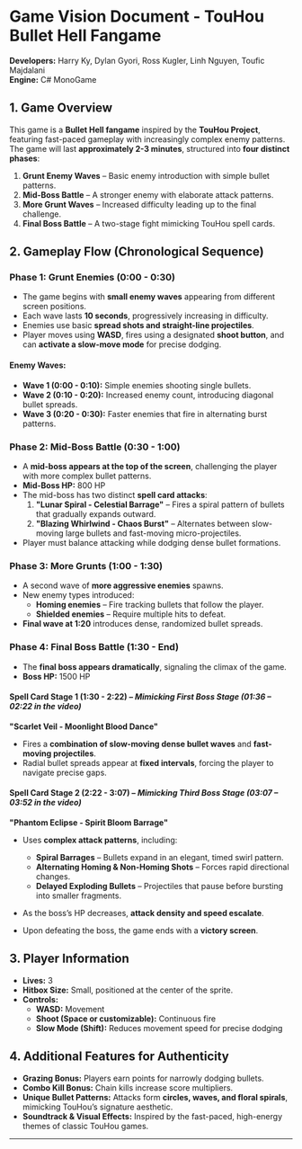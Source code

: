 # Game Vision Document - TouHou Bullet Hell Fangame

**Developers:** Harry Ky, Dylan Gyori, Ross Kugler, Linh Nguyen, Toufic Majdalani  
**Engine:** C# MonoGame  

## 1. Game Overview
This game is a **Bullet Hell fangame** inspired by the **TouHou Project**, featuring fast-paced gameplay with increasingly complex enemy patterns. The game will last **approximately 2-3 minutes**, structured into **four distinct phases**:

1. **Grunt Enemy Waves** – Basic enemy introduction with simple bullet patterns.
2. **Mid-Boss Battle** – A stronger enemy with elaborate attack patterns.
3. **More Grunt Waves** – Increased difficulty leading up to the final challenge.
4. **Final Boss Battle** – A two-stage fight mimicking TouHou spell cards.

## 2. Gameplay Flow (Chronological Sequence)

### Phase 1: Grunt Enemies (0:00 - 0:30)
- The game begins with **small enemy waves** appearing from different screen positions.
- Each wave lasts **10 seconds**, progressively increasing in difficulty.
- Enemies use basic **spread shots and straight-line projectiles**.
- Player moves using **WASD**, fires using a designated **shoot button**, and can **activate a slow-move mode** for precise dodging.

#### Enemy Waves:
- **Wave 1 (0:00 - 0:10):** Simple enemies shooting single bullets.
- **Wave 2 (0:10 - 0:20):** Increased enemy count, introducing diagonal bullet spreads.
- **Wave 3 (0:20 - 0:30):** Faster enemies that fire in alternating burst patterns.

### Phase 2: Mid-Boss Battle (0:30 - 1:00)
- A **mid-boss appears at the top of the screen**, challenging the player with more complex bullet patterns.
- **Mid-Boss HP:** 800 HP
- The mid-boss has two distinct **spell card attacks**:
  1. **"Lunar Spiral - Celestial Barrage"** – Fires a spiral pattern of bullets that gradually expands outward.
  2. **"Blazing Whirlwind - Chaos Burst"** – Alternates between slow-moving large bullets and fast-moving micro-projectiles.
- Player must balance attacking while dodging dense bullet formations.

### Phase 3: More Grunts (1:00 - 1:30)
- A second wave of **more aggressive enemies** spawns.
- New enemy types introduced:
  - **Homing enemies** – Fire tracking bullets that follow the player.
  - **Shielded enemies** – Require multiple hits to defeat.
- **Final wave at 1:20** introduces dense, randomized bullet spreads.

### Phase 4: Final Boss Battle (1:30 - End)
- The **final boss appears dramatically**, signaling the climax of the game.
- **Boss HP:** 1500 HP

#### Spell Card Stage 1 (1:30 - 2:22) – *Mimicking First Boss Stage (01:36 – 02:22 in the video)*
**"Scarlet Veil - Moonlight Blood Dance"**  
- Fires a **combination of slow-moving dense bullet waves** and **fast-moving projectiles**.
- Radial bullet spreads appear at **fixed intervals**, forcing the player to navigate precise gaps.

#### Spell Card Stage 2 (2:22 - 3:07) – *Mimicking Third Boss Stage (03:07 – 03:52 in the video)*
**"Phantom Eclipse - Spirit Bloom Barrage"**  
- Uses **complex attack patterns**, including:
  - **Spiral Barrages** – Bullets expand in an elegant, timed swirl pattern.
  - **Alternating Homing & Non-Homing Shots** – Forces rapid directional changes.
  - **Delayed Exploding Bullets** – Projectiles that pause before bursting into smaller fragments.
- As the boss’s HP decreases, **attack density and speed escalate**.

- Upon defeating the boss, the game ends with a **victory screen**.

## 3. Player Information
- **Lives:** 3
- **Hitbox Size:** Small, positioned at the center of the sprite.
- **Controls:**
  - **WASD:** Movement
  - **Shoot (Space or customizable):** Continuous fire
  - **Slow Mode (Shift):** Reduces movement speed for precise dodging

## 4. Additional Features for Authenticity
- **Grazing Bonus:** Players earn points for narrowly dodging bullets.
- **Combo Kill Bonus:** Chain kills increase score multipliers.
- **Unique Bullet Patterns:** Attacks form **circles, waves, and floral spirals**, mimicking TouHou’s signature aesthetic.
- **Soundtrack & Visual Effects:** Inspired by the fast-paced, high-energy themes of classic TouHou games.
---
